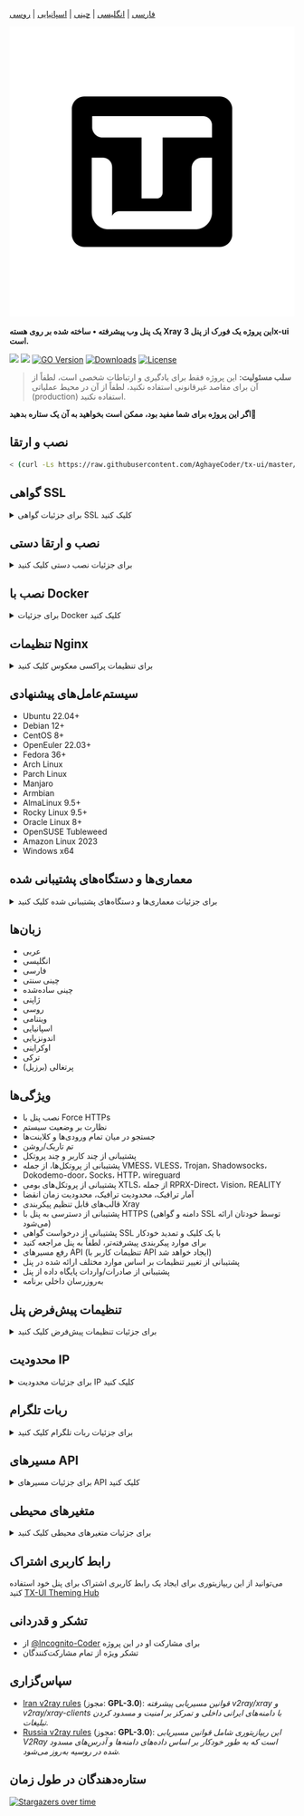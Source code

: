 [فارسی](/README.fa_IR.md) | [انگلیسی](/README.md) | [چینی](/README.zh_CN.md) | [اسپانیایی](/README.es_ES.md) | [روسی](/README.ru_RU.md)

<p align="center">
  <picture>
    <img alt="tx-ui" src="./media/tx-ui-dark.png" style="width:512px;height:512px;">
  </picture>
</p>

**یک پنل وب پیشرفته • ساخته شده بر روی هسته Xray**
**این پروژه یک فورک از پنل 3x-ui است.**

[![](https://img.shields.io/github/v/release/AghayeCoder/tx-ui.svg)](https://github.com/AghayeCoder/tx-ui/releases)
[![](https://img.shields.io/github/actions/workflow/status/AghayeCoder/tx-ui/release.yml.svg)](#)
[![GO Version](https://img.shields.io/github/go-mod/go-version/AghayeCoder/tx-ui.svg)](#)
[![Downloads](https://img.shields.io/github/downloads/AghayeCoder/tx-ui/total.svg)](#)
[![License](https://img.shields.io/badge/license-GPL%20V3-blue.svg?longCache=true)](https://www.gnu.org/licenses/gpl-3.0.en.html)

> **سلب مسئولیت:** این پروژه فقط برای یادگیری و ارتباطات شخصی است، لطفاً از آن برای مقاصد غیرقانونی استفاده نکنید، لطفاً از آن در محیط عملیاتی (production) استفاده نکنید.

**اگر این پروژه برای شما مفید بود، ممکن است بخواهید به آن یک ستاره بدهید**:star2:

## نصب و ارتقا

```bash
< (curl -Ls https://raw.githubusercontent.com/AghayeCoder/tx-ui/master/install.sh)
```

## گواهی SSL

<details>
  <summary>برای جزئیات گواهی SSL کلیک کنید</summary>

### ACME

برای مدیریت گواهی‌های SSL با استفاده از ACME:

1. اطمینان حاصل کنید که دامنه شما به درستی به سرور متصل شده است.
2. دستور `x-ui` را در ترمینال اجرا کنید، سپس `مدیریت گواهی SSL` را انتخاب کنید.
3. گزینه‌های زیر به شما نمایش داده می‌شود:

    - **دریافت SSL:** دریافت گواهی‌های SSL.
    - **لغو:** لغو گواهی‌های SSL موجود.
    - **تمدید اجباری:** تمدید اجباری گواهی‌های SSL.
    - **نمایش دامنه‌های موجود:** نمایش تمام گواهی‌های دامنه موجود در سرور.
    - **تنظیم مسیرهای گواهی برای پنل:** مشخص کردن گواهی دامنه شما برای استفاده توسط پنل.

### Certbot

برای نصب و استفاده از Certbot:

```sh
apt-get install certbot -y
certbot certonly --standalone --agree-tos --register-unsafely-without-email -d yourdomain.com
certbot renew --dry-run
```

### Cloudflare

اسکریپت مدیریت شامل یک برنامه داخلی برای درخواست گواهی SSL از Cloudflare است. برای استفاده از این اسکریپت جهت درخواست گواهی، به موارد زیر نیاز دارید:

- ایمیل ثبت‌شده در Cloudflare
- کلید API سراسری (Global API Key) Cloudflare
- نام دامنه باید از طریق Cloudflare به سرور فعلی متصل شده باشد

**چگونه کلید API سراسری Cloudflare را دریافت کنیم:**

1. دستور `x-ui` را در ترمینال اجرا کنید، سپس `گواهی SSL کلودفلر` را انتخاب کنید.
2. از این لینک بازدید کنید: [توکن‌های API کلودفلر](https://dash.cloudflare.com/profile/api-tokens).
3. روی "View Global API Key" کلیک کنید (تصویر زیر را ببینید):
   ![](media/APIKey1.PNG)
4. ممکن است نیاز به احراز هویت مجدد حساب خود داشته باشید. پس از آن، کلید API نمایش داده خواهد شد (تصویر زیر را ببینید):
   ![](media/APIKey2.png)

هنگام استفاده، فقط `نام دامنه`، `ایمیل`، و `کلید API` خود را وارد کنید. نمودار به شرح زیر است:
![](media/DetailEnter.png)


</details>

## نصب و ارتقا دستی

<details>
  <summary>برای جزئیات نصب دستی کلیک کنید</summary>

#### نحوه استفاده

1. برای دانلود آخرین نسخه بسته فشرده به طور مستقیم روی سرور خود، دستور زیر را اجرا کنید:

```bash
ARCH=$(uname -m)
case "${ARCH}" in
  x86_64 | x64 | amd64) XUI_ARCH="amd64" ;; 
  i*86 | x86) XUI_ARCH="386" ;; 
  armv8* | armv8 | arm64 | aarch64) XUI_ARCH="arm64" ;; 
  armv7* | armv7) XUI_ARCH="armv7" ;; 
  armv6* | armv6) XUI_ARCH="armv6" ;; 
  armv5* | armv5) XUI_ARCH="armv5" ;; 
  s390x) echo 's390x' ;; 
  *) XUI_ARCH="amd64" ;; 
esac


wget https://github.com/AghayeCoder/tx-ui/releases/latest/download/x-ui-linux-${XUI_ARCH}.tar.gz
```

2. پس از دانلود بسته فشرده، دستورات زیر را برای نصب یا ارتقا x-ui اجرا کنید:

```bash
ARCH=$(uname -m)
case "${ARCH}" in
  x86_64 | x64 | amd64) XUI_ARCH="amd64" ;; 
  i*86 | x86) XUI_ARCH="386" ;; 
  armv8* | armv8 | arm64 | aarch64) XUI_ARCH="arm64" ;; 
  armv7* | armv7) XUI_ARCH="armv7" ;; 
  armv6* | armv6) XUI_ARCH="armv6" ;; 
  armv5* | armv5) XUI_ARCH="armv5" ;; 
  s390x) echo 's390x' ;; 
  *) XUI_ARCH="amd64" ;; 
esac

cd /root/ 
rm -rf x-ui/ /usr/local/x-ui/ /usr/bin/x-ui
tar zxvf x-ui-linux-${XUI_ARCH}.tar.gz
chmod +x x-ui/x-ui x-ui/bin/xray-linux-* x-ui/x-ui.sh
cp x-ui/x-ui.sh /usr/bin/x-ui
cp -f x-ui/x-ui.service /etc/systemd/system/
systemctl daemon-reload
systemctl enable x-ui
systemctl restart x-ui
```

</details>

## نصب با Docker

<details>
  <summary>برای جزئیات Docker کلیک کنید</summary>

#### نحوه استفاده

1. **نصب Docker:**

   ```sh
   bash <(curl -sSL https://get.docker.com)
   ```

2. **کلون کردن ریپازیتوری پروژه:**

   ```sh
   git clone https://github.com/AghayeCoder/tx-ui.git
   cd tx-ui
   ```

3. **شروع سرویس:**

   ```sh
   docker compose up -d
   ```

فلگ `--pull always` را اضافه کنید تا داکر در صورت کشیده شدن یک ایمیج جدیدتر، کانتینر را به طور خودکار بازسازی کند.
برای اطلاعات بیشتر به https://docs.docker.com/reference/cli/docker/container/run/#pull مراجعه کنید.

**یا**

   ```sh
   docker run -itd \
      -e XRAY_VMESS_AEAD_FORCED=false \
      -v $PWD/db/:/etc/x-ui/ \
      -v $PWD/cert/:/root/cert/ \
      --network=host \
      --restart=unless-stopped \
      --name tx-ui \
      ghcr.io/aghayecoder/tx-ui:latest
   ```

4. **به‌روزرسانی به آخرین نسخه:**

   ```sh
   cd tx-ui
   docker compose down
   docker compose pull tx-ui
   docker compose up -d
   ```

5. **حذف tx-ui از Docker:**

   ```sh
   docker stop tx-ui
   docker rm tx-ui
   cd --
   rm -r tx-ui
   ```

</details>

## تنظیمات Nginx

<details>
  <summary>برای تنظیمات پراکسی معکوس کلیک کنید</summary>

#### پراکسی معکوس Nginx

```nginx
location / {
    proxy_set_header X-Forwarded-For $proxy_add_x_forwarded_for;
    proxy_set_header X-Forwarded-Proto $scheme;
    proxy_set_header Host $http_host;
    proxy_set_header X-Real-IP $remote_addr;
    proxy_set_header Range $http_range;
    proxy_set_header If-Range $http_if_range; 
    proxy_redirect off;
    proxy_pass http://127.0.0.1:2053;
}
```

#### زیرمسیر Nginx

- اطمینان حاصل کنید که "مسیر URI" در تنظیمات پنل `/sub` یکسان باشد.
- `url` در تنظیمات پنل باید با `/` خاتمه یابد.

```nginx
location /sub {
    proxy_set_header X-Forwarded-For $proxy_add_x_forwarded_for;
    proxy_set_header X-Forwarded-Proto $scheme;
    proxy_set_header Host $http_host;
    proxy_set_header X-Real-IP $remote_addr;
    proxy_set_header Range $http_range;
    proxy_set_header If-Range $http_if_range; 
    proxy_redirect off;
    proxy_pass http://127.0.0.1:2053;
}
```

</details>

## سیستم‌عامل‌های پیشنهادی

- Ubuntu 22.04+
- Debian 12+
- CentOS 8+
- OpenEuler 22.03+
- Fedora 36+
- Arch Linux
- Parch Linux
- Manjaro
- Armbian
- AlmaLinux 9.5+
- Rocky Linux 9.5+
- Oracle Linux 8+
- OpenSUSE Tubleweed
- Amazon Linux 2023
- Windows x64

## معماری‌ها و دستگاه‌های پشتیبانی شده

<details>
  <summary>برای جزئیات معماری‌ها و دستگاه‌های پشتیبانی شده کلیک کنید</summary>

پلتفرم ما با طیف متنوعی از معماری‌ها و دستگاه‌ها سازگاری دارد و انعطاف‌پذیری را در محیط‌های مختلف محاسباتی تضمین می‌کند. معماری‌های کلیدی که ما پشتیبانی می‌کنیم به شرح زیر است:

- **amd64**: این معماری رایج، استاندارد کامپیوترهای شخصی و سرورها است و اکثر سیستم‌عامل‌های مدرن را به راحتی پشتیبانی می‌کند.

- **x86 / i386**: این معماری که به طور گسترده در کامپیوترهای رومیزی و لپ‌تاپ‌ها استفاده می‌شود، از پشتیبانی وسیع سیستم‌عامل‌ها و برنامه‌های کاربردی متعددی از جمله، اما نه محدود به، سیستم‌های ویندوز، macOS و لینوکس برخوردار است.

- **armv8 / arm64 / aarch64**: این معماری که برای دستگاه‌های موبایل و توکار (embedded) امروزی مانند گوشی‌های هوشمند و تبلت‌ها طراحی شده است، در دستگاه‌هایی مانند Raspberry Pi 4، Raspberry Pi 3، Raspberry Pi Zero 2/Zero 2 W، Orange Pi 3 LTS و غیره به کار رفته است.

- **armv7 / arm / arm32**: این معماری که برای دستگاه‌های موبایل و توکار قدیمی‌تر استفاده می‌شود، همچنان به طور گسترده در دستگاه‌هایی مانند Orange Pi Zero LTS، Orange Pi PC Plus، Raspberry Pi 2 و غیره کاربرد دارد.

- **armv6 / arm / arm32**: این معماری که برای دستگاه‌های توکار بسیار قدیمی طراحی شده، با وجود رواج کمتر، هنوز هم در حال استفاده است. دستگاه‌هایی مانند Raspberry Pi 1، Raspberry Pi Zero/Zero W از این معماری استفاده می‌کنند.

- **armv5 / arm / arm32**: یک معماری قدیمی‌تر که عمدتاً با سیستم‌های توکار اولیه مرتبط است، امروزه کمتر رایج است اما ممکن است هنوز در دستگاه‌های قدیمی مانند نسخه‌های اولیه Raspberry Pi و برخی گوشی‌های هوشمند قدیمی‌تر یافت شود.

- **s390x**: این معماری معمولاً در کامپیوترهای مین‌فریم IBM استفاده می‌شود و عملکرد و قابلیت اطمینان بالایی را برای بارهای کاری سازمانی ارائه می‌دهد.

</details>

## زبان‌ها

- عربی
- انگلیسی
- فارسی
- چینی سنتی
- چینی ساده‌شده
- ژاپنی
- روسی
- ویتنامی
- اسپانیایی
- اندونزیایی
- اوکراینی
- ترکی
- پرتغالی (برزیل)

## ویژگی‌ها

- نصب پنل با Force HTTPs
- نظارت بر وضعیت سیستم
- جستجو در میان تمام ورودی‌ها و کلاینت‌ها
- تم تاریک/روشن
- پشتیبانی از چند کاربر و چند پروتکل
- پشتیبانی از پروتکل‌ها، از جمله VMESS، VLESS، Trojan، Shadowsocks، Dokodemo-door، Socks، HTTP، wireguard
- پشتیبانی از پروتکل‌های بومی XTLS، از جمله RPRX-Direct، Vision، REALITY
- آمار ترافیک، محدودیت ترافیک، محدودیت زمان انقضا
- قالب‌های قابل تنظیم پیکربندی Xray
- پشتیبانی از دسترسی به پنل با HTTPS (دامنه و گواهی SSL توسط خودتان ارائه می‌شود)
- پشتیبانی از درخواست گواهی SSL با یک کلیک و تمدید خودکار
- برای موارد پیکربندی پیشرفته‌تر، لطفاً به پنل مراجعه کنید
- رفع مسیرهای API (تنظیمات کاربر با API ایجاد خواهد شد)
- پشتیبانی از تغییر تنظیمات بر اساس موارد مختلف ارائه شده در پنل
- پشتیبانی از صادرات/واردات پایگاه داده از پنل
- به‌روزرسان داخلی برنامه

## تنظیمات پیش‌فرض پنل

<details>
  <summary>برای جزئیات تنظیمات پیش‌فرض کلیک کنید</summary>

### نام کاربری، رمز عبور، پورت و مسیر پایه وب

اگر این تنظیمات را تغییر ندهید، به صورت تصادفی ایجاد خواهند شد (این مورد برای Docker صدق نمی‌کند).

**تنظیمات پیش‌فرض برای Docker:**

- **نام کاربری:** admin
- **رمز عبور:** admin
- **پورت:** 2053

### مدیریت پایگاه داده:

شما می‌توانید به راحتی پشتیبان‌گیری و بازیابی پایگاه داده را مستقیماً از پنل انجام دهید.

- **مسیر پایگاه داده:**
    - /etc/x-ui/x-ui.db

### مسیر پایه وب

1. **بازنشانی مسیر پایه وب:**
    - ترمینال خود را باز کنید.
    - دستور `x-ui` را اجرا کنید.
    - گزینه `بازنشانی مسیر پایه وب` را انتخاب کنید.

2. **ایجاد یا سفارشی‌سازی مسیر:**
    - مسیر به صورت تصادفی ایجاد می‌شود، یا می‌توانید یک مسیر سفارشی وارد کنید.

3. **مشاهده تنظیمات فعلی:**
    - برای مشاهده تنظیمات فعلی خود، از دستور `x-ui settings` در ترمینال یا `مشاهده تنظیمات فعلی` در `x-ui` استفاده کنید.

### توصیه امنیتی:

- برای امنیت بیشتر، از یک کلمه طولانی و تصادفی در ساختار URL خود استفاده کنید.

**مثال‌ها:**

- `http://ip:port/*webbasepath*/panel`
- `http://domain:port/*webbasepath*/panel`

</details>

## محدودیت IP

<details>
  <summary>برای جزئیات محدودیت IP کلیک کنید</summary>

#### نحوه استفاده

**توجه:** محدودیت IP هنگام استفاده از تونل IP به درستی کار نخواهد کرد.

برای فعال کردن قابلیت محدودیت IP، باید `fail2ban` و فایل‌های مورد نیاز آن را با دنبال کردن این مراحل نصب کنید:

1. دستور `x-ui` را در ترمینال اجرا کنید، سپس `مدیریت محدودیت IP` را انتخاب کنید.
2. گزینه‌های زیر را مشاهده خواهید کرد:

    - **تغییر مدت زمان مسدودیت:** تنظیم مدت زمان مسدودیت‌ها.
    - **رفع مسدودیت همه:** لغو تمام مسدودیت‌های فعلی.
    - **بررسی لاگ‌ها:** بازبینی لاگ‌ها.
    - **وضعیت Fail2ban:** بررسی وضعیت `fail2ban`.
    - **راه‌اندازی مجدد Fail2ban:** راه‌اندازی مجدد سرویس `fail2ban`.
    - **حذف Fail2ban:** حذف Fail2ban به همراه تنظیمات.

3. یک مسیر برای لاگ دسترسی در پنل با تنظیم `Xray Configs/log/Access log` به `./access.log` اضافه کنید، سپس ذخیره کرده و xray را مجدداً راه‌اندازی کنید.

</details>

## ربات تلگرام

<details>
  <summary>برای جزئیات ربات تلگرام کلیک کنید</summary>

#### نحوه استفاده

پنل وب از طریق ربات تلگرام از گزارش ترافیک روزانه، ورود به پنل، پشتیبان‌گیری از پایگاه داده، وضعیت سیستم، اطلاعات کاربر و سایر اعلان‌ها و عملکردها پشتیبانی می‌کند. برای استفاده از ربات، باید پارامترهای مربوط به ربات را در پنل تنظیم کنید، از جمله:

- توکن تلگرام
- شناسه چت ادمین(ها)
- زمان اعلان (با سینتکس cron)
- اعلان تاریخ انقضا
- اعلان سقف ترافیک
- پشتیبان‌گیری از پایگاه داده
- اعلان بار CPU

**سینتکس مرجع:**

- `30 * * * * *` - اعلان در ثانیه ۳۰ هر دقیقه
- `0 */10 * * * *` - اعلان در ثانیه اول هر ۱۰ دقیقه
- `@hourly` - اعلان ساعتی
- `@daily` - اعلان روزانه (ساعت ۰۰:۰۰ بامداد)
- `@weekly` - اعلان هفتگی
- `@every 8h` - اعلان هر ۸ ساعت

### ویژگی‌های ربات تلگرام

- گزارش دوره‌ای
- اعلان ورود
- اعلان آستانه CPU
- آستانه برای زمان انقضا و ترافیک برای گزارش پیشاپیش
- پشتیبانی از منوی گزارش کلاینت در صورتی که نام کاربری تلگرام کلاینت به تنظیمات کاربر اضافه شده باشد
- پشتیبانی از گزارش ترافیک تلگرام با جستجوی UUID (VMESS/VLESS) یا رمز عبور (TROJAN) - به صورت ناشناس
- ربات مبتنی بر منو
- جستجوی کلاینت با ایمیل (فقط ادمین)
- بررسی تمام ورودی‌ها
- بررسی وضعیت سرور
- بررسی کاربران منقضی شده
- دریافت پشتیبان بر اساس درخواست و در گزارش‌های دوره‌ای
- ربات چند زبانه

### راه‌اندازی ربات تلگرام

- [Botfather](https://t.me/BotFather) را در حساب تلگرام خود شروع کنید:
  ![Botfather](./media/botfather.png)

- یک ربات جدید با استفاده از دستور /newbot ایجاد کنید: از شما ۲ سوال پرسیده می‌شود، یک نام و یک نام کاربری برای ربات شما. توجه داشته باشید که نام کاربری باید با کلمه "bot" خاتمه یابد.
  ![Create new bot](./media/newbot.png)

- رباتی را که تازه ایجاد کرده‌اید، شروع کنید. می‌توانید لینک ربات خود را اینجا پیدا کنید.
  ![token](./media/token.png)

- وارد پنل خود شوید و تنظیمات ربات تلگرام را مانند زیر پیکربندی کنید:
  ![Panel Config](./media/panel-bot-config.png)

توکن ربات خود را در فیلد ورودی شماره ۳ وارد کنید.
شناسه کاربری را در فیلد ورودی شماره ۴ وارد کنید. حساب‌های تلگرامی با این شناسه، ادمین ربات خواهند بود. (می‌توانید بیش از یک شناسه وارد کنید، فقط آنها را با , جدا کنید)

- چگونه شناسه کاربری تلگرام را دریافت کنیم؟ از این [ربات](https://t.me/useridinfobot) استفاده کنید، ربات را شروع کنید و شناسه کاربری تلگرام را به شما خواهد داد.
  ![User ID](./media/user-id.png)

</details>

## مسیرهای API

<details>
  <summary>برای جزئیات مسیرهای API کلیک کنید</summary>

#### نحوه استفاده

- [مستندات API](https://www.postman.com/aghayecoder/tx-ui/collection/q1l5l0u/tx-ui)
- `/login` با داده‌های کاربر `POST`: `{username: '', password: ''}` برای ورود
- `/panel/api/inbounds` پایه برای اقدامات زیر:

| متد | مسیر | عمل |
|:------:|------------------------------------|----------------------------------------------------|
| `GET` | `"/list"` | دریافت تمام ورودی‌ها |
| `GET` | `"/get/:id"` | دریافت ورودی با inbound.id |
| `GET` | `"/getClientTraffics/:email"` | دریافت ترافیک‌های کلاینت با ایمیل |
| `GET` | `"/getClientTrafficsById/:id"` | دریافت ترافیک کلاینت با شناسه |
| `GET` | `"/createbackup"` | ربات تلگرام پشتیبان را برای ادمین‌ها ارسال می‌کند |
| `POST` | `"/add"` | افزودن ورودی |
| `POST` | `"/del/:id"` | حذف ورودی |
| `POST` | `"/update/:id"` | به‌روزرسانی ورودی |
| `POST` | `"/clientIps/:email"` | آدرس IP کلاینت |
| `POST` | `"/clearClientIps/:email"` | پاک کردن آدرس IP کلاینت |
| `POST` | `"/addClient"` | افزودن کلاینت به ورودی |
| `POST` | `"/:id/delClient/:clientId"` | حذف کلاینت با clientId* |
| `POST` | `"/updateClient/:clientId"` | به‌روزرسانی کلاینت با clientId* |
| `POST` | `"/updateClientTraffic/:email"` | به‌روزرسانی ترافیک کلاینت با ایمیل، مقادیر به بایت هستند |
| `POST` | `"/:id/resetClientTraffic/:email"` | بازنشانی ترافیک کلاینت |
| `POST` | `"/resetAllTraffics"` | بازنشانی ترافیک تمام ورودی‌ها |
| `POST` | `"/resetAllClientTraffics/:id"` | بازنشانی ترافیک تمام کلاینت‌ها در یک ورودی |
| `POST` | `"/delDepletedClients/:id"` | حذف کلاینت‌های منقضی شده ورودی (-1: همه) |
| `POST` | `"/onlines"` | دریافت کاربران آنلاین (لیست ایمیل‌ها) |
| `POST` | `"/depleted"` | دریافت کاربران منقضی شده (لیست ایمیل‌ها) |
| `POST` | `"/disabled"` | دریافت کاربران غیرفعال (لیست ایمیل‌ها) |

- فیلد `clientId` باید با موارد زیر پر شود:

- `client.id` برای VMESS و VLESS
- `client.password` برای TROJAN
- `client.email` برای Shadowsocks \.
`/panel/api/server` پایه برای اقدامات زیر:

| متد | مسیر | عمل |
|:------:|------------------|-------------------|
| `GET` | `"/status"` | دریافت وضعیت سرور |
| `GET` | `"/restartXrayService"` | راه‌اندازی مجدد هسته xray |

[<img src="https://run.pstmn.io/button.svg" alt="Run In Postman" style="width: 128px; height: 32px;">](https://app.getpostman.com/run-collection/5146551-dda3cab3-0e33-485f-96f9-d4262f437ac5?action=collection%2Ffork&source=rip_markdown&collection-url=entityId%3D5146551-dda3cab3-0e33-485f-96f9-d4262f437ac5%26entityType%3Dcollection%26workspaceId%3Dd64f609f-485a-4951-9b8f-876b3f917124)

</details>

## متغیرهای محیطی

<details>
  <summary>برای جزئیات متغیرهای محیطی کلیک کنید</summary>

#### نحوه استفاده

| متغیر | نوع | پیش‌فرض |
|----------------|:----------------------------------------------:|:--------------|
| XUI_LOG_LEVEL | "debug" \| "info" \| "warn" \| "error" | "info" |
| XUI_DEBUG | `boolean` | `false` |
| XUI_BIN_FOLDER | `string` | "bin" |
| XUI_DB_FOLDER | `string` | "/etc/x-ui" |
| XUI_LOG_FOLDER | `string` | "/var/log" |

مثال:

```sh
XUI_BIN_FOLDER="bin" XUI_DB_FOLDER="/etc/x-ui" go build main.go
```

</details>

## رابط کاربری اشتراک

می‌توانید از این ریپازیتوری برای ایجاد یک رابط کاربری اشتراک برای پنل خود استفاده کنید [TX-UI Theming Hub](https://github.com/AghayeCoder/TX-ThemeHub)

## تشکر و قدردانی

- از [@Incognito-Coder](https://github.com/incognito-coder) برای مشارکت او در این پروژه
- تشکر ویژه از تمام مشارکت‌کنندگان

## سپاس‌گزاری

- [Iran v2ray rules](https://github.com/chocolate4u/Iran-v2ray-rules) (مجوز: **GPL-3.0**): _قوانین مسیریابی پیشرفته v2ray/xray و v2ray/xray-clients با دامنه‌های ایرانی داخلی و تمرکز بر امنیت و مسدود کردن تبلیغات._
- [Russia v2ray rules](https://github.com/runetfreedom/russia-v2ray-rules-dat) (مجوز: **GPL-3.0**): _این ریپازیتوری شامل قوانین مسیریابی V2Ray است که به طور خودکار بر اساس داده‌های دامنه‌ها و آدرس‌های مسدود شده در روسیه به‌روز می‌شود._

## ستاره‌دهندگان در طول زمان

[![Stargazers over time](https://starchart.cc/AghayeCoder/tx-ui.svg?variant=adaptive)](https://starchart.cc/AghayeCoder/tx-ui)
